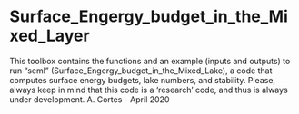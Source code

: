 # Surface_Engergy_budget_in_the_Mixed_Layer
This toolbox contains the functions and an example (inputs and outputs) to run “seml” (Surface_Engergy_budget_in_the_Mixed_Lake), a code that computes surface energy budgets, lake numbers, and stability. 
Please, always keep in mind that this code is a ‘research’ code, and thus is always under development. 
A. Cortes - April 2020

